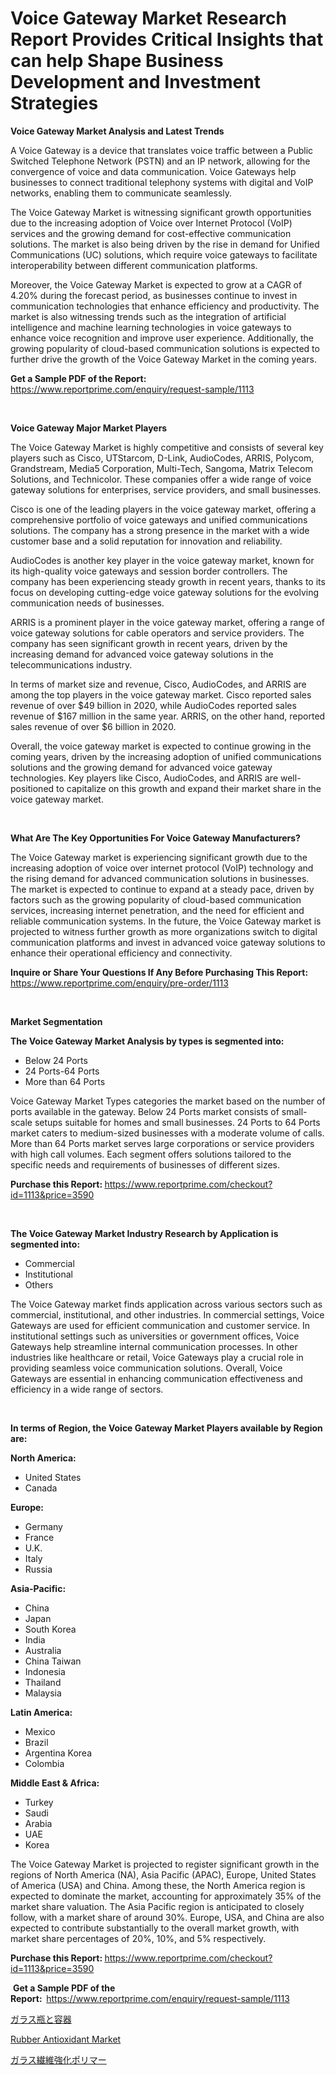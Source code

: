 <p><h1>Voice Gateway Market Research Report Provides Critical Insights that can help Shape Business Development and Investment Strategies</h1></p><p><strong>Voice Gateway Market Analysis and Latest Trends</strong></p>
<p><p>A Voice Gateway is a device that translates voice traffic between a Public Switched Telephone Network (PSTN) and an IP network, allowing for the convergence of voice and data communication. Voice Gateways help businesses to connect traditional telephony systems with digital and VoIP networks, enabling them to communicate seamlessly.</p><p>The Voice Gateway Market is witnessing significant growth opportunities due to the increasing adoption of Voice over Internet Protocol (VoIP) services and the growing demand for cost-effective communication solutions. The market is also being driven by the rise in demand for Unified Communications (UC) solutions, which require voice gateways to facilitate interoperability between different communication platforms.</p><p>Moreover, the Voice Gateway Market is expected to grow at a CAGR of 4.20% during the forecast period, as businesses continue to invest in communication technologies that enhance efficiency and productivity. The market is also witnessing trends such as the integration of artificial intelligence and machine learning technologies in voice gateways to enhance voice recognition and improve user experience. Additionally, the growing popularity of cloud-based communication solutions is expected to further drive the growth of the Voice Gateway Market in the coming years.</p></p>
<p><strong>Get a Sample PDF of the Report:&nbsp;</strong> <a href="https://www.reportprime.com/enquiry/request-sample/1113">https://www.reportprime.com/enquiry/request-sample/1113</a></p>
<p>&nbsp;</p>
<p><strong>Voice Gateway Major Market Players</strong></p>
<p><p>The Voice Gateway Market is highly competitive and consists of several key players such as Cisco, UTStarcom, D-Link, AudioCodes, ARRIS, Polycom, Grandstream, Media5 Corporation, Multi-Tech, Sangoma, Matrix Telecom Solutions, and Technicolor. These companies offer a wide range of voice gateway solutions for enterprises, service providers, and small businesses.</p><p>Cisco is one of the leading players in the voice gateway market, offering a comprehensive portfolio of voice gateways and unified communications solutions. The company has a strong presence in the market with a wide customer base and a solid reputation for innovation and reliability.</p><p>AudioCodes is another key player in the voice gateway market, known for its high-quality voice gateways and session border controllers. The company has been experiencing steady growth in recent years, thanks to its focus on developing cutting-edge voice gateway solutions for the evolving communication needs of businesses.</p><p>ARRIS is a prominent player in the voice gateway market, offering a range of voice gateway solutions for cable operators and service providers. The company has seen significant growth in recent years, driven by the increasing demand for advanced voice gateway solutions in the telecommunications industry.</p><p>In terms of market size and revenue, Cisco, AudioCodes, and ARRIS are among the top players in the voice gateway market. Cisco reported sales revenue of over $49 billion in 2020, while AudioCodes reported sales revenue of $167 million in the same year. ARRIS, on the other hand, reported sales revenue of over $6 billion in 2020.</p><p>Overall, the voice gateway market is expected to continue growing in the coming years, driven by the increasing adoption of unified communications solutions and the growing demand for advanced voice gateway technologies. Key players like Cisco, AudioCodes, and ARRIS are well-positioned to capitalize on this growth and expand their market share in the voice gateway market.</p></p>
<p>&nbsp;</p>
<p><strong>What Are The Key Opportunities For Voice Gateway Manufacturers?</strong></p>
<p><p>The Voice Gateway market is experiencing significant growth due to the increasing adoption of voice over internet protocol (VoIP) technology and the rising demand for advanced communication solutions in businesses. The market is expected to continue to expand at a steady pace, driven by factors such as the growing popularity of cloud-based communication services, increasing internet penetration, and the need for efficient and reliable communication systems. In the future, the Voice Gateway market is projected to witness further growth as more organizations switch to digital communication platforms and invest in advanced voice gateway solutions to enhance their operational efficiency and connectivity.</p></p>
<p><strong>Inquire or Share Your Questions If Any Before Purchasing This Report:</strong> <a href="https://www.reportprime.com/enquiry/pre-order/1113">https://www.reportprime.com/enquiry/pre-order/1113</a></p>
<p>&nbsp;</p>
<p><strong>Market Segmentation</strong></p>
<p><strong>The Voice Gateway Market Analysis by types is segmented into:</strong></p>
<p><ul><li>Below 24 Ports</li><li>24 Ports-64 Ports</li><li>More than 64 Ports</li></ul></p>
<p><p>Voice Gateway Market Types categories the market based on the number of ports available in the gateway. Below 24 Ports market consists of small-scale setups suitable for homes and small businesses. 24 Ports to 64 Ports market caters to medium-sized businesses with a moderate volume of calls. More than 64 Ports market serves large corporations or service providers with high call volumes. Each segment offers solutions tailored to the specific needs and requirements of businesses of different sizes.</p></p>
<p><strong>Purchase this Report:&nbsp;</strong><a href="https://www.reportprime.com/checkout?id=1113&price=3590">https://www.reportprime.com/checkout?id=1113&price=3590</a></p>
<p>&nbsp;</p>
<p><strong>The Voice Gateway Market Industry Research by Application is segmented into:</strong></p>
<p><ul><li>Commercial</li><li>Institutional</li><li>Others</li></ul></p>
<p><p>The Voice Gateway market finds application across various sectors such as commercial, institutional, and other industries. In commercial settings, Voice Gateways are used for efficient communication and customer service. In institutional settings such as universities or government offices, Voice Gateways help streamline internal communication processes. In other industries like healthcare or retail, Voice Gateways play a crucial role in providing seamless voice communication solutions. Overall, Voice Gateways are essential in enhancing communication effectiveness and efficiency in a wide range of sectors.</p></p>
<p>&nbsp;</p>
<p><strong>In terms of Region, the Voice Gateway Market Players available by Region are:</strong></p>
<p>
    <p> <strong> North America: </strong>
        <ul>
            <li>United States</li>
            <li>Canada</li>
        </ul>
        </p> 
    <p> <strong> Europe: </strong>
        <ul>
            <li>Germany</li>
            <li>France</li>
            <li>U.K.</li>
            <li>Italy</li>
            <li>Russia</li>
        </ul>
        </p> 
    <p> <strong> Asia-Pacific: </strong>
        <ul>
            <li>China</li>
            <li>Japan</li>
            <li>South Korea</li>
            <li>India</li>
            <li>Australia</li>
            <li>China Taiwan</li>
            <li>Indonesia</li>
            <li>Thailand</li>
            <li>Malaysia</li>
        </ul>
        </p> 
    <p> <strong> Latin America: </strong>
        <ul>
            <li>Mexico</li>
            <li>Brazil</li>
            <li>Argentina Korea</li>
            <li>Colombia</li>
        </ul>
        </p> 
    <p> <strong> Middle East & Africa: </strong>
        <ul>
            <li>Turkey</li>
            <li>Saudi</li>
            <li>Arabia</li>
            <li>UAE</li>
            <li>Korea</li>
        </ul>
    </p>
    </p>
<p><p>The Voice Gateway Market is projected to register significant growth in the regions of North America (NA), Asia Pacific (APAC), Europe, United States of America (USA) and China. Among these, the North America region is expected to dominate the market, accounting for approximately 35% of the market share valuation. The Asia Pacific region is anticipated to closely follow, with a market share of around 30%. Europe, USA, and China are also expected to contribute substantially to the overall market growth, with market share percentages of 20%, 10%, and 5% respectively.</p></p>
<p><strong>Purchase this Report: </strong><a href="https://www.reportprime.com/checkout?id=1113&price=3590">https://www.reportprime.com/checkout?id=1113&price=3590</a></p>
<p>&nbsp;<strong>Get a Sample PDF of the Report:&nbsp;&nbsp;</strong><a href="https://www.reportprime.com/enquiry/request-sample/1113">https://www.reportprime.com/enquiry/request-sample/1113</a></p>
<p><strong></strong></p>
<p><p><a href="https://github.com/one-cool-chick/Market-Research-Report-List-1/blob/main/45781158788.md">ガラス瓶と容器</a></p><p><a href="https://bubble-tree-ea4.notion.site/Rubber-Antioxidant-Market-Analysis-and-Market-Size-Global-Industry-Overview-Market-Segmentation-an-9a244b368ede480e8ed642d9ad22b630">Rubber Antioxidant Market</a></p><p><a href="https://github.com/avbqbctihcbe2/Market-Research-Report-List-1/blob/main/87767818789.md">ガラス繊維強化ポリマー</a></p></p>